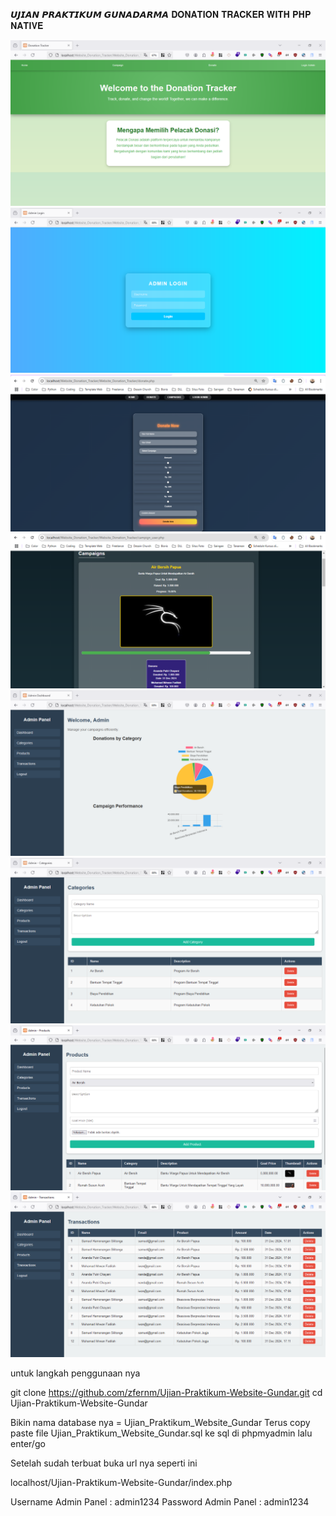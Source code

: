 𝙐𝙅𝙄𝘼𝙉 𝙋𝙍𝘼𝙆𝙏𝙄𝙆𝙐𝙈 𝙂𝙐𝙉𝘼𝘿𝘼𝙍𝙈𝘼
𝐃𝐎𝐍𝐀𝐓𝐈𝐎𝐍 𝐓𝐑𝐀𝐂𝐊𝐄𝐑 𝐖𝐈𝐓𝐇 𝐏𝐇𝐏 𝐍𝐀𝐓𝐈𝐕𝐄

![alt text](<Screenshot 2025-01-14 123052.png>)
![alt text](<Screenshot 2025-01-14 123421.png>)
![alt text](<Screenshot 2025-01-14 212806.png>)
![alt text](<Screenshot 2025-01-14 212841.png>)
![alt text](<Screenshot 2025-01-14 212925.png>)
![alt text](<Screenshot 2025-01-14 212944.png>)
![alt text](<Screenshot 2025-01-14 213007.png>)
![alt text](<Screenshot 2025-01-14 213030.png>)

untuk langkah penggunaan nya

git clone https://github.com/zfernm/Ujian-Praktikum-Website-Gundar.git
cd Ujian-Praktikum-Website-Gundar

Bikin nama database nya = Ujian_Praktikum_Website_Gundar
Terus copy paste file Ujian_Praktikum_Website_Gundar.sql ke sql di phpmyadmin lalu enter/go

Setelah sudah terbuat buka url nya seperti ini

localhost/Ujian-Praktikum-Website-Gundar/index.php

Username Admin Panel : admin1234
Password Admin Panel : admin1234